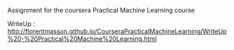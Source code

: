 Assignment for the coursera Practical Machine Learning course

WriteUp : http://florentmasson.github.io/CourseraPracticalMachineLearning/WriteUp%20-%20Practical%20Machine%20Learning.html
